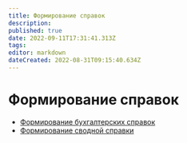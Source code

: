 ```yaml
---
title: Формирование справок
description: 
published: true
date: 2022-09-11T17:31:41.313Z
tags: 
editor: markdown
dateCreated: 2022-08-31T09:15:40.634Z
---
```

# Формирование справок

* [Формирование бухгалтерских справок](bukhgalterskie-spravki.md)
* [Формирование сводной справки](svodnaya-spravka.md)
